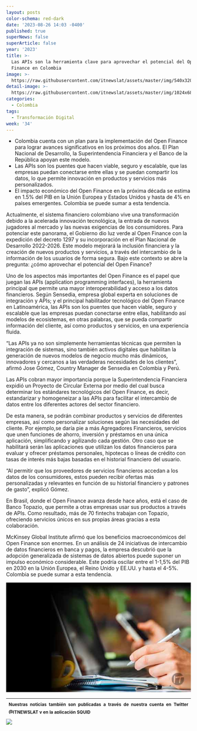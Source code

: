 ```yaml
---
layout: posts
color-schema: red-dark
date: '2023-08-26 14:03 -0400'
published: true
superNews: false
superArticle: false
year: '2023'
title: >-
  Las APIs son la herramienta clave para aprovechar el potencial del Open
  Finance en Colombia
image: >-
  https://raw.githubusercontent.com/itnewslat/assets/master/img/540x320/Software-Services-p.jpg
detail-image: >-
  https://raw.githubusercontent.com/itnewslat/assets/master/img/1024x680/Software-Services-g.jpg
categories:
  - Colombia
tags:
  - Transformación Digital
week: '34'
---
```

- Colombia cuenta con un plan para la implementación del Open Finance para lograr avances significativos en los próximos dos años. El Plan Nacional de Desarrollo, la Superintendencia Financiera y el Banco de la República apoyan este modelo. 
- Las APIs son los puentes que hacen viable, seguro y escalable, que las empresas puedan conectarse entre ellas y se puedan compartir los datos, lo que permite innovación en productos y servicios más personalizados. 
- El impacto económico del Open Finance en la próxima década se estima en 1.5% del PIB en la Unión Europea y Estados Unidos y hasta de 4% en países emergentes. Colombia se puede sumar a esta tendencia. 

Actualmente, el sistema financiero colombiano vive una transformación debido a la acelerada innovación tecnológica, la entrada de nuevos jugadores al mercado y las nuevas exigencias de los consumidores. Para potenciar este panorama, el Gobierno dio luz verde al Open Finance con la expedición del decreto 1297 y su incorporación en el Plan Nacional de Desarrollo 2022-2026. Este modelo mejorará la inclusión financiera y la creación de nuevos productos y servicios, a través del intercambio de la información de los usuarios de forma segura. Bajo este contexto se abre la pregunta: ¿cómo aprovechar el potencial del Open Finance? 

Uno de los aspectos más importantes del Open Finance es el papel que juegan las APIs (application programming interfaces), la herramienta principal que permite una mayor interoperabilidad y acceso a los datos financieros. Según Sensedia, empresa global experta en soluciones de integración y APIs; y el principal habilitador tecnológico del Open Finance en Latinoamérica, las APIs son los puentes que hacen viable, seguro y escalable que las empresas puedan conectarse entre ellas, habilitando así modelos de ecosistemas, en otras palabras, que se pueda compartir información del cliente, así como productos y servicios, en una experiencia fluida. 

“Las APIs ya no son simplemente herramientas técnicas que permiten la integración de sistemas, sino también activos digitales que habilitan la generación de nuevos modelos de negocio mucho más dinámicos, innovadores y cercanos a las verdaderas necesidades de los clientes”, afirmó Jose Gómez, Country Manager de Sensedia en Colombia y Perú.

Las APIs cobran mayor importancia porque la Superintendencia Financiera expidió un Proyecto de Circular Externa por medio del cual busca determinar los estándares tecnológicos del Open Finance, es decir, estandarizar y homogeneizar a las APIs para facilitar el intercambio de datos entre los diferentes actores del sector financiero. 

De esta manera, se podrán combinar productos y servicios de diferentes empresas, así como personalizar soluciones según las necesidades del cliente. Por ejemplo,se daría pie a más Agregadores Financieros, servicios que  unen funciones de ahorro, inversión y préstamos en una única aplicación, simplificando y agilizando cada gestión. Otro caso que se habilitará serán las aplicaciones que utilizan los datos financieros para evaluar y ofrecer préstamos personales, hipotecas o líneas de crédito con tasas de interés más bajas basadas en el historial financiero del usuario. 

“Al permitir que los proveedores de servicios financieros accedan a los datos de los consumidores, estos pueden recibir ofertas más personalizadas y relevantes en función de su historial financiero y patrones de gasto”, explicó Gómez. 

En Brasil, donde el Open Finance avanza desde hace años, está el caso de Banco Topazio, que permite a otras empresas usar sus productos a través de APIs. Como resultado, más de 70 fintechs trabajan con Topazio, ofreciendo servicios únicos en sus propias áreas gracias a esta colaboración.

McKinsey Global Institute afirmó que los beneficios macroeconómicos del Open Finance son enormes. En un análisis de 24 iniciativas de intercambio de datos financieros en banca y pagos, la empresa descubrió que la adopción generalizada de sistemas de datos abiertos puede suponer un impulso económico considerable. Este podría oscilar entre el 1-1,5% del PIB en 2030 en la Unión Europea, el Reino Unido y EE.UU. y hasta el 4-5%. Colombia se puede sumar a esta tendencia. 

![](https://raw.githubusercontent.com/itnewslat/assets/master/img/540x320/Software-Services-p.jpg)
 
<table style="height: 42px;" width="569">
<tbody>
<tr>
<td style="text-align: justify;"><sub><strong>Nuestras noticias también son publicadas a través de nuestra cuenta en Twitter <a href="https://twitter.com/itnewslat?lang=es">@ITNEWSLAT</a> y en la aplicación <a href="https://squidapp.co/en/">SQUID</a></strong></sub></td>
</tr>
</tbody>
</table>

<img src="https://tracker.metricool.com/c3po.jpg?hash=56f88a41e39ab42c063cc51676587a04"/>